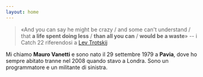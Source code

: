 ```yaml
---
layout: home
---
```

>«And you can say he might be crazy / and some can't understand / that **a life spent doing less** / **than all you can** / **would be a waste**» -- i Catch 22 riferendosi a [Lev Trotskij](https://trotsky.net/)

Mi chiamo **Mauro Vanetti** e sono nato il 29 settembre 1979 a **Pavia**, dove ho sempre abitato tranne nel 2008 quando stavo a Londra. Sono un programmatore e un militante di sinistra.

